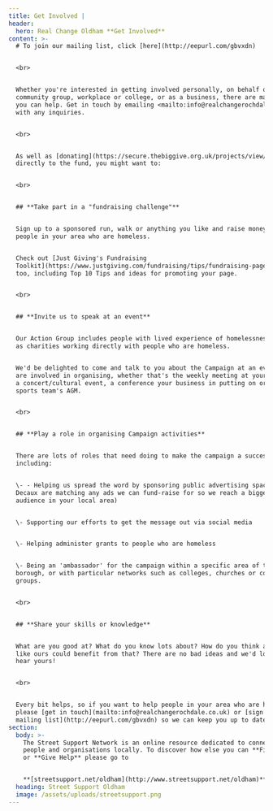 ```yaml
---
title: Get Involved |
header:
  hero: Real Change Oldham **Get Involved**
content: >-
  # To join our mailing list, click [here](http://eepurl.com/gbvxdn)


  <br>


  Whether you're interested in getting involved personally, on behalf of your
  community group, workplace or college, or as a business, there are many ways
  you can help. Get in touch by emailing <mailto:info@realchangerochdale.co.uk>
  with any inquiries.


  <br>


  As well as [donating](https://secure.thebiggive.org.uk/projects/view/31176)
  directly to the fund, you might want to:


  <br>


  ## **Take part in a "fundraising challenge"**


  Sign up to a sponsored run, walk or anything you like and raise money for
  people in your area who are homeless.


  Check out [Just Giving's Fundraising
  Toolkit](https://www.justgiving.com/fundraising/tips/fundraising-page-toolkit)
  too, including Top 10 Tips and ideas for promoting your page.


  <br>


  ## **Invite us to speak at an event**


  Our Action Group includes people with lived experience of homelessness as well
  as charities working directly with people who are homeless. 


  We'd be delighted to come and talk to you about the Campaign at an event you
  are involved in organising, whether that's the weekly meeting at your church,
  a concert/cultural event, a conference your business in putting on or your
  sports team's AGM. 


  <br>


  ## **Play a role in organising Campaign activities**


  There are lots of roles that need doing to make the campaign a success,
  including:


  \- - Helping us spread the word by sponsoring public advertising space (JC
  Decaux are matching any ads we can fund-raise for so we reach a bigger
  audience in your local area)


  \- Supporting our efforts to get the message out via social media


  \- Helping administer grants to people who are homeless


  \- Being an 'ambassador' for the campaign within a specific area of the
  borough, or with particular networks such as colleges, churches or community
  groups.


  <br>


  ## **Share your skills or knowledge**


  What are you good at? What do you know lots about? How do you think a campaign
  like ours could benefit from that? There are no bad ideas and we'd love to
  hear yours! 


  <br>


  Every bit helps, so if you want to help people in your area who are homeless,
  please [get in touch](mailto:info@realchangerochdale.co.uk) or [sign up to our
  mailing list](http://eepurl.com/gbvxdn) so we can keep you up to date.
section:
  body: >-
    The Street Support Network is an online resource dedicated to connecting
    people and organisations locally. To discover how else you can **Find Help**
    or **Give Help** please go to 


    **[streetsupport.net/oldham](http://www.streetsupport.net/oldham)**
  heading: Street Support Oldham
  image: /assets/uploads/streetsupport.png
---
```


